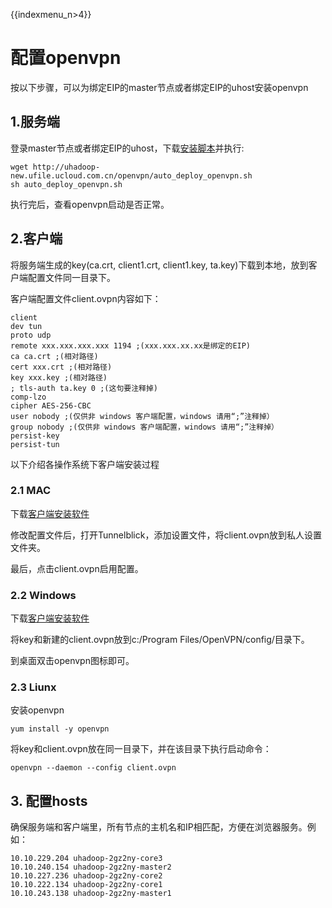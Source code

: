 {{indexmenu_n>4}}

# 配置openvpn

按以下步骤，可以为绑定EIP的master节点或者绑定EIP的uhost安装openvpn

## 1.服务端

登录master节点或者绑定EIP的uhost，下载[安装脚本](http://uhadoop-new.ufile.ucloud.com.cn/openvpn/auto_deploy_openvpn.sh)并执行:

```
wget http://uhadoop-new.ufile.ucloud.com.cn/openvpn/auto_deploy_openvpn.sh
sh auto_deploy_openvpn.sh
```

执行完后，查看openvpn启动是否正常。

## 2.客户端

将服务端生成的key(ca.crt, client1.crt, client1.key,
ta.key)下载到本地，放到客户端配置文件同一目录下。

客户端配置文件client.ovpn内容如下：

```
client 
dev tun 
proto udp 
remote xxx.xxx.xxx.xxx 1194 ;(xxx.xxx.xx.xx是绑定的EIP) 
ca ca.crt ;(相对路径) 
cert xxx.crt ;(相对路径) 
key xxx.key ;(相对路径) 
; tls-auth ta.key 0 ;(这句要注释掉) 
comp-lzo
cipher AES-256-CBC 
user nobody ;(仅供非 windows 客户端配置，windows 请用“;”注释掉）
group nobody ;(仅供非 windows 客户端配置，windows 请用“;”注释掉） 
persist-key 
persist-tun
```

以下介绍各操作系统下客户端安装过程

### 2.1 MAC

下载[客户端安装软件](http://uhadoop-new.ufile.ucloud.com.cn/openvpn/Tunnelblick_3.6.9_build_4685.dmg)

修改配置文件后，打开Tunnelblick，添加设置文件，将client.ovpn放到私人设置文件夹。

最后，点击client.ovpn启用配置。

### 2.2 Windows

下载[客户端安装软件](http://uhadoop-new.ufile.ucloud.com.cn/openvpn/openvpn-2.2.2-install.exe)

将key和新建的client.ovpn放到c:/Program Files/OpenVPN/config/目录下。

到桌面双击openvpn图标即可。

### 2.3 Liunx

安装openvpn

```
yum install -y openvpn
```

将key和client.ovpn放在同一目录下，并在该目录下执行启动命令：

```
openvpn --daemon --config client.ovpn
```

## 3. 配置hosts

确保服务端和客户端里，所有节点的主机名和IP相匹配，方便在浏览器服务。例如：

    10.10.229.204 uhadoop-2gz2ny-core3 
    10.10.240.154 uhadoop-2gz2ny-master2 
    10.10.227.236 uhadoop-2gz2ny-core2 
    10.10.222.134 uhadoop-2gz2ny-core1 
    10.10.243.138 uhadoop-2gz2ny-master1
